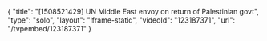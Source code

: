 {
    "title": "[1508521429] UN Middle East envoy on return of Palestinian govt",
    "type": "solo",
    "layout": "iframe-static",
    "videoId": "123187371",
    "url": "\/tvpembed\/123187371"
}